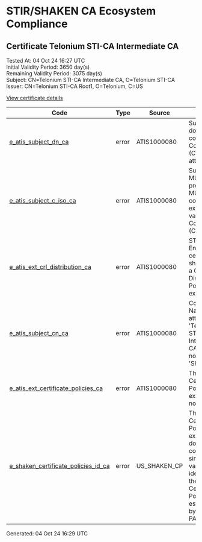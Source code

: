 # STIR/SHAKEN CA Ecosystem Compliance

## Certificate Telonium STI-CA Intermediate CA

Tested At: 04 Oct 24 16:27 UTC\
Initial Validity Period: 3650 day(s)\
Remaining Validity Period: 3075 day(s)\
Subject: CN=Telonium STI-CA Intermediate CA, O=Telonium STI-CA\
Issuer: CN=Telonium STI-CA Root1, O=Telonium, C=US

[View certificate details](https://x509.io/?cert=MIIB6TCCAY6gAwIBAgIQN9QyShF6ZHqe6LZKCsjJMzAKBggqhkjOPQQDAjBAMQswCQYDVQQGEwJVUzERMA8GA1UECgwIVGVsb25pdW0xHjAcBgNVBAMMFVRlbG9uaXVtIFNUSS1DQSBSb290MTAeFw0yMzAzMDkxNTE4MTBaFw0zMzAzMDYxNTE4MTBaMEQxGDAWBgNVBAoTD1RlbG9uaXVtIFNUSS1DQTEoMCYGA1UEAxMfVGVsb25pdW0gU1RJLUNBIEludGVybWVkaWF0ZSBDQTBZMBMGByqGSM49AgEGCCqGSM49AwEHA0IABMpDEHs3iKEkFRW30GFHzF5lyBSMPU8SDeFgZX2rSQ9u%2BAphn3bPCRsQTQcU0TSCnra5cC7vOEbSK%2Bck8ZAYE5mjZjBkMA4GA1UdDwEB%2FwQEAwIBBjASBgNVHRMBAf8ECDAGAQH%2FAgEAMB0GA1UdDgQWBBSqJLv%2FFHVAeS2Hb%2BgNQXfKu82IsDAfBgNVHSMEGDAWgBQQogXr4agct5Yi2Teu9uwT2hfOVzAKBggqhkjOPQQDAgNJADBGAiEAp8MR3633wQ2ltoGP0dB828TdGc3j1RyH7newO4k7VNwCIQD76dpGbQZHyCKqTXLdzYxNPlCry3IPcpHwZ3vviHccnA%3D%3D)

| Code | Type | Source | Details |
|------|------|--------|---------|
| [e_atis_subject_dn_ca](../../ISSUES/e_atis_subject_dn_ca/README.md) | error | ATIS1000080 | Subject DN does not contain a Country (C=) attribute |
| [e_atis_subject_c_iso_ca](../../ISSUES/e_atis_subject_c_iso_ca/README.md) | error | ATIS1000080 | Subject MUST be present and MUST contain exactly one value for Country (C=). |
| [e_atis_ext_crl_distribution_ca](../../ISSUES/e_atis_ext_crl_distribution_ca/README.md) | error | ATIS1000080 | STI End-Entity certificates shall contain a CRL Distribution Points extension |
| [e_atis_subject_cn_ca](../../ISSUES/e_atis_subject_cn_ca/README.md) | error | ATIS1000080 | Common Name attribute 'Telonium STI-CA Intermediate CA' does not contain 'SHAKEN' |
| [e_atis_ext_certificate_policies_ca](../../ISSUES/e_atis_ext_certificate_policies_ca/README.md) | error | ATIS1000080 | The Certificate Policies extension is not present |
| [e_shaken_certificate_policies_id_ca](../../ISSUES/e_shaken_certificate_policies_id_ca/README.md) | error | US_SHAKEN_CP | The Certificate Policies extension does not contain a single OID value that identifies the SHAKEN Certificate Policy established by the STI-PA |


Generated: 04 Oct 24 16:29 UTC